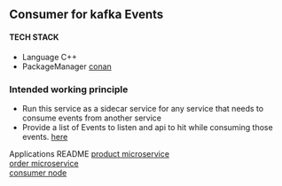 ## Consumer for kafka Events

#### TECH STACK

- Language C++
- PackageManager [conan](https://docs.conan.io/en/latest/getting_started.html)

### Intended working principle

- Run this service as a sidecar service for any service that needs to consume events from another service
- Provide a list of Events to listen and api to hit while consuming those events. [here](./configs/routes.yaml)

Applications README
[product microservice](../products/README.md)\
[order microservice](../orders/README.md)\
[consumer node](../consumer-node/README.md)
